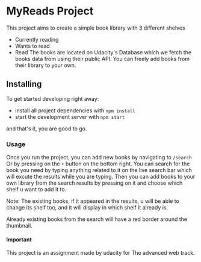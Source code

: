 # MyReads Project

This project aims to create a simple book library with 3 different shelves

- Currently reading
- Wants to read
- Read
  The books are located on Udacity's Database which we fetch the books data from using their public API.
  You can freely add books from their library to your own.

## Installing

To get started developing right away:

- install all project dependencies with `npm install`
- start the development server with `npm start`

and that's it, you are good to go.

### Usage

Once you run the project, you can add new books by navigating to `/search` Or by pressing on the `+` button on the bottom right.
You can search for the book you need by typing anything related to it on the live search bar which will excute the results while you are typing.
Then you can add books to your own library from the search results by pressing on it and choose which shelf u want to add it to.

Note: The existing books, if it appeared in the results, u will be able to change its shelf too, and it will display in which shelf it already is.

Already existing books from the search will have a red border around the thumbnail.

#### Important

This project is an assignment made by udacity for The advanced web track.
